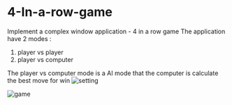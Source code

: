 # 4-In-a-row-game
Implement a complex window application - 4 in a row game 
The application have 2 modes :
1. player vs player
2. player vs computer 

The player vs computer mode is a AI mode that the computer is calculate the best move for win
![setting](https://user-images.githubusercontent.com/66257479/132132574-5ff6f3e6-b337-4216-8dbe-f94f428b4e2e.jpg)



![game](https://user-images.githubusercontent.com/66257479/132132578-2db31e06-c25b-4a28-9349-fae651aff9ec.jpg)
